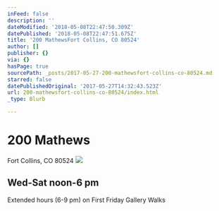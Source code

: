 ```yaml
---
inFeed: false
description: ''
dateModified: '2018-05-08T22:47:50.309Z'
datePublished: '2018-05-08T22:47:51.675Z'
title: '200 MathewsFort Collins, CO 80524'
author: []
publisher: {}
via: {}
hasPage: true
sourcePath: _posts/2017-05-27-200-mathewsfort-collins-co-80524.md
starred: false
datePublishedOriginal: '2017-05-27T14:32:43.523Z'
url: 200-mathewsfort-collins-co-80524/index.html
_type: Blurb

---
```

# 200 Mathews  
Fort Collins, CO 80524
![](https://the-grid-user-content.s3-us-west-2.amazonaws.com/0879f880-aabb-41a6-81e4-d613c49f6d19.jpg)

## Wed-Sat noon-6 pm  
Extended hours (6-9 pm) on First Friday Gallery Walks